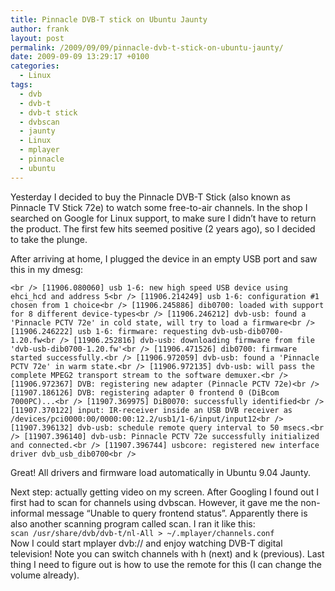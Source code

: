 ```yaml
---
title: Pinnacle DVB-T stick on Ubuntu Jaunty
author: frank
layout: post
permalink: /2009/09/09/pinnacle-dvb-t-stick-on-ubuntu-jaunty/
date: 2009-09-09 13:29:17 +0100
categories:
  - Linux
tags:
  - dvb
  - dvb-t
  - dvb-t stick
  - dvbscan
  - jaunty
  - Linux
  - mplayer
  - pinnacle
  - ubuntu
---
```

Yesterday I decided to buy the Pinnacle DVB-T Stick (also known as Pinnacle TV Stick 72e) to watch some free-to-air channels. In the shop I searched on Google for Linux support, to make sure I didn&#8217;t have to return the product. The first few hits seemed positive (2 years ago), so I decided to take the plunge.

After arriving at home, I plugged the device in an empty USB port and saw this in my dmesg:

`<br />
[11906.080060] usb 1-6: new high speed USB device using ehci_hcd and address 5<br />
[11906.214249] usb 1-6: configuration #1 chosen from 1 choice<br />
[11906.245886] dib0700: loaded with support for 8 different device-types<br />
[11906.246212] dvb-usb: found a 'Pinnacle PCTV 72e' in cold state, will try to load a firmware<br />
[11906.246222] usb 1-6: firmware: requesting dvb-usb-dib0700-1.20.fw<br />
[11906.252816] dvb-usb: downloading firmware from file 'dvb-usb-dib0700-1.20.fw'<br />
[11906.471526] dib0700: firmware started successfully.<br />
[11906.972059] dvb-usb: found a 'Pinnacle PCTV 72e' in warm state.<br />
[11906.972135] dvb-usb: will pass the complete MPEG2 transport stream to the software demuxer.<br />
[11906.972367] DVB: registering new adapter (Pinnacle PCTV 72e)<br />
[11907.186126] DVB: registering adapter 0 frontend 0 (DiBcom 7000PC)...<br />
[11907.369975] DiB0070: successfully identified<br />
[11907.370122] input: IR-receiver inside an USB DVB receiver as /devices/pci0000:00/0000:00:12.2/usb1/1-6/input/input12<br />
[11907.396132] dvb-usb: schedule remote query interval to 50 msecs.<br />
[11907.396140] dvb-usb: Pinnacle PCTV 72e successfully initialized and connected.<br />
[11907.396744] usbcore: registered new interface driver dvb_usb_dib0700<br />
`

Great! All drivers and firmware load automatically in Ubuntu 9.04 Jaunty.

Next step: actually getting video on my screen. After Googling I found out I first had to scan for channels using dvbscan. However, it gave me the non-informal message &#8220;Unable to query frontend status&#8221;. Apparently there is also another scanning program called scan. I ran it like this:  
`scan /usr/share/dvb/dvb-t/nl-All > ~/.mplayer/channels.conf`  
Now I could start mplayer dvb:// and enjoy watching DVB-T digital television! Note you can switch channels with h (next) and k (previous). Last thing I need to figure out is how to use the remote for this (I can change the volume already).
